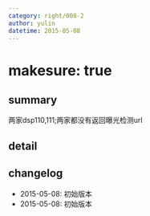 ```yaml
---
category: right/008-2
author: yulin
datetime: 2015-05-08
---
```


# makesure: true

## summary

两家dsp110,111;两家都没有返回曝光检测url

## detail


## changelog

- 2015-05-08: 初始版本
- 2015-05-08: 初始版本
